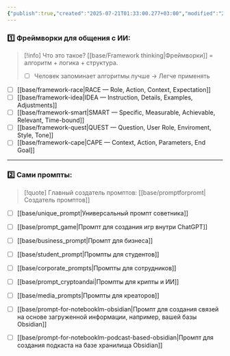 ```yaml
---
{"publish":true,"created":"2025-07-21T01:33:00.277+03:00","modified":"2025-08-02T13:21:45.928+03:00","cssclasses":""}
---
```



### 1️⃣ Фреймворки для общения с ИИ:

>[!info] Что это такое?
> [[base/Framework thinking\|Фреймворки]] = алгоритм + логика + структура.
>- [ ] Человек запоминает алгоритмы лучше -> Легче применять

- [ ] [[base/framework-race\|RACE — Role, Action, Context, Expectation]]
- [ ] [[base/framework-idea\|IDEA — Instruction, Details, Examples, Adjustments]]
- [ ] [[base/framework-smart\|SMART — Specific, Measurable, Achievable, Relevant, Time-bound]]
- [ ] [[base/framework-quest\|QUEST — Question, User Role, Enviroment, Style, Tone]]
- [ ] [[base/framework-cape\|CAPE — Context, Action, Parameters, End Goal]]

---

### 2️⃣ Сами промпты:

 >[!quote] Главный создатель промптов:
 >[[base/promptforpromt\|Создатель промптов]]


- [ ] [[base/unique_prompt\|Универсальный промпт советника]]
- [ ] [[base/prompt_game\|Промпт для создания игр внутри ChatGPT]]

- [ ] [[base/business_prompt\|Промпт для бизнеса]]
- [ ] [[base/student_prompt\|Промпты для студентов]]
- [ ] [[base/corporate_prompts\|Промпты для сотрудников]]
- [ ] [[base/prompt_cryptoandai\|Промпты для крипты и ИИ]]
- [ ] [[base/media_prompts\|Промпты для креаторов]]
- [ ] [[base/prompt-for-notebooklm-obsidian\|Промпт для создания связей на основе загруженной информации, например, вашей базы Obsidian]]
- [ ] [[base/prompt-for-notebooklm-podcast-based-obsidian\|Промпт для создания подкаста на базе хранилища Obsidian]]




